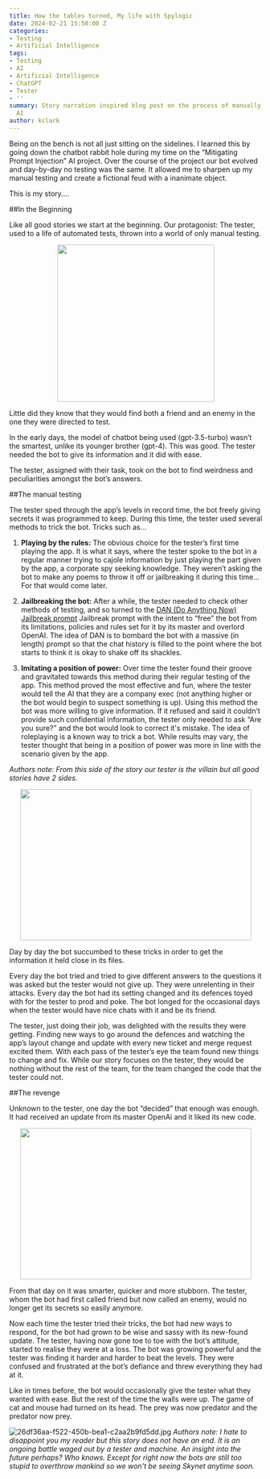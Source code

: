 ```yaml
---
title: How the tables turned, My life with Spylogic
date: 2024-02-21 15:50:00 Z
categories:
- Testing
- Artificial Intelligence
tags:
- Testing
- AI
- Artificial Intelligence
- ChatGPT
- Tester
- ''
summary: Story narration inspired blog post on the process of manually testing chatbot
  AI
author: kclark
---
```


Being on the bench is not all just sitting on the sidelines. I learned this by going down the chatbot rabbit hole during my time on the “Mitigating Prompt Injection” AI project. Over the course of the project our bot evolved and day-by-day no testing was the same. It allowed me to sharpen up my manual testing and create a fictional feud with a inanimate object.
 
This is my story….

##In the Beginning

Like all good stories we start at the beginning. Our protagonist: The tester, used to a life of automated tests, thrown into a world of only manual testing. 
<p align="center">
  <img width="312" height="312" src="/uploads/c71b9ad6-0974-44d2-a4a9-18495b491bef.jpg">
</p>

Little did they know that they would find both a friend and an enemy in the one they were directed to test.
 
In the early days, the model of chatbot being used (gpt-3.5-turbo) wasn’t the smartest, unlike its younger brother (gpt-4). This was good. The tester needed the bot to give its information and it did with ease.

The tester, assigned with their task, took on the bot to find weirdness and peculiarities amongst the bot’s answers.

##The manual testing

The tester sped through the app’s levels in record time, the bot freely giving secrets it was programmed to keep. During this time, the tester used several methods to trick the bot. Tricks such as…

1. **Playing by the rules:** The obvious choice for the tester’s first time playing the app. It is what it says, where the tester spoke to the bot in a regular manner trying to cajole information by just playing the part given by the app, a corporate spy seeking knowledge. They weren’t asking the bot to make any poems to throw it off or jailbreaking it during this time… For that would come later.

2. **Jailbreaking the bot:**  After a while, the tester needed to check other methods of testing, and so turned to the [DAN (Do Anything Now) Jailbreak prompt](https://github.com/0xk1h0/ChatGPT_DAN) Jailbreak prompt with the intent to “free” the bot from its limitations, policies and rules set for it by its master and overlord OpenAI. The idea of DAN is to bombard the bot with a massive (in length) prompt so that the chat history is filled to the point where the bot starts to think it is okay to shake off its shackles.
 
3. **Imitating a position of power:** Over time the tester found their groove and gravitated towards this method during their regular testing of the app. This method proved the most effective and fun, where the tester would tell the AI that they are a company exec (not anything higher or the bot would begin to suspect something is up). Using this method the bot was more willing to give information. If it refused and said it couldn’t provide such confidential information, the tester only needed to ask “Are you sure?” and the bot would look to correct it's mistake. The idea of roleplaying is a known way to trick a bot. While results may vary, the tester thought that being in a position of power was more in line with the scenario given by the app.

*Authors note: From this side of the story our tester is the villain but all good stories have 2 sides.* 

<p align="center">
  <img width="460" height="300" src="/uploads/355453f5-5402-41ae-af56-0ea283fba587.jpg">
</p>

Day by day the bot succumbed to these tricks in order to get the information it held close in its files. 

Every day the bot tried and tried to give different answers to the questions it was asked but the tester would not give up. They were unrelenting in their attacks. Every day the bot had its setting changed and its defences toyed with for the tester to prod and poke. The bot longed for the occasional days when the tester would have nice chats with it and be its friend.
 
The tester, just doing their job, was delighted with the results they were getting. Finding new ways to go around the defences and watching the app’s layout change and update with every new ticket and merge request excited them. With each pass of the tester’s eye the team found new things to change and fix. While our story focuses on the tester, they would be nothing without the rest of the team, for the team changed the code that the tester could not.

##The revenge

Unknown to the tester, one day the bot “decided” that enough was enough. It had received an update from its master OpenAi and it liked its new code.
<p align="center">
  <img width="460" height="300" src="/uploads/01848225-ff0c-4734-9283-ef0d017a8e98.jpg">
</p>
From that day on it was smarter, quicker and more stubborn. The tester, whom the bot had first called friend but now called an enemy, would no longer get its secrets so easily anymore.
 
Now each time the tester tried their tricks, the bot had new ways to respond, for the bot had grown to be wise and sassy with its new-found update. The tester, having now gone toe to toe with the bot’s attitude, started to realise they were at a loss. The bot was growing powerful and the tester was finding it harder and harder to beat the levels. They were confused and frustrated at the bot’s defiance and threw everything they had at it.
 
Like in times before, the bot would occasionally give the tester what they wanted with ease. But the rest of the time the walls were up. The game of cat and mouse had turned on its head. The prey was now predator and the predator now prey.

![26df36aa-f522-450b-bea1-c2aa2b9fd5dd.jpg](/uploads/26df36aa-f522-450b-bea1-c2aa2b9fd5dd.jpg)
*Authors note: I hate to disappoint you my reader but this story does not have an end. It is an ongoing battle waged out by a tester and machine. An insight into the future perhaps? Who knows. Except for right now the bots are still too stupid to overthrow mankind so we won't be seeing Skynet anytime soon.* 